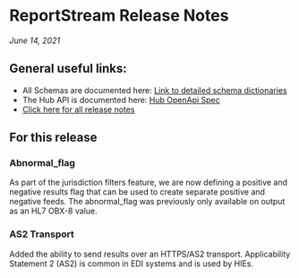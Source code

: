 #  ReportStream Release Notes

*June 14, 2021*

## General useful links:

- All Schemas are documented here:  [Link to detailed schema dictionaries](../schema_documentation)
- The Hub API is documented here: [Hub OpenApi Spec](../openapi.yml)
- [Click here for all release notes](../releases)

## For this release

### Abnormal_flag

As part of the jurisdiction filters feature, we are now defining a positive and negative results flag that 
can be used to create separate positive and negative feeds. The abnormal_flag was previously
only available on output as an HL7 OBX-8 value. 

### AS2 Transport

Added the ability to send results over an HTTPS/AS2 transport. Applicability Statement 2 (AS2) is
common in EDI systems and is used by HIEs. 
